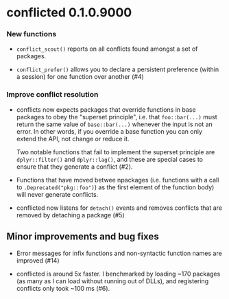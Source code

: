 # conflicted 0.1.0.9000

### New functions

* `conflict_scout()` reports on all conflicts found amongst a set of 
  packages.

* `conflict_prefer()` allows you to declare a persistent preference 
  (within a session) for one function over another (#4)

### Improve conflict resolution

* conflicts now expects packages that override functions in base packages 
  to obey the "superset principle", i.e. that `foo::bar(...)` must return
  the same value of `base::bar(...)` whenever the input is not an error.
  In other words, if you override a base function you can only extend the API,
  not change or reduce it.
  
    Two notable functions that fail to implement the superset principle are
    `dplyr::filter()` and `dplyr::lag()`, and these are special cases to ensure
    that they generate a conflict (#2).

* Functions that have moved betwee npackages (i.e. functions with a call to 
  `.Deprecated("pkg::foo")`) as the first element of the function body) will 
  never generate conflicts.

* conflicted now listens for `detach()` events and removes conflicts that
  are removed by detaching a package (#5)

## Minor improvements and bug fixes

* Error messages for infix functions and non-syntactic function names are
  improved (#14)
  
* conflicted is around 5x faster. I benchmarked by loading ~170 packages
  (as many as I can load without running out of DLLs), and registering 
  conflicts only took ~100 ms (#6).
